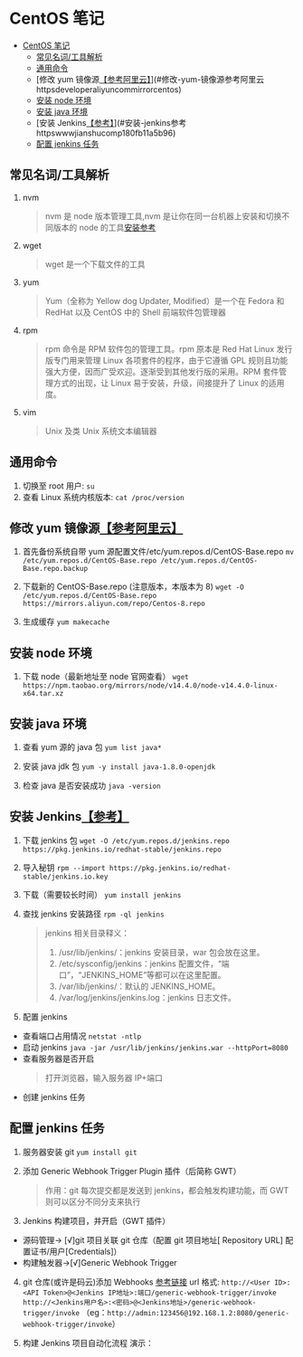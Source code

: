 # CentOS 笔记
<!-- TOC -->

- [CentOS 笔记](#centos-笔记)
  - [常见名词/工具解析](#常见名词工具解析)
  - [通用命令](#通用命令)
  - [修改 yum 镜像源[【参考阿里云】](https://developer.aliyun.com/mirror/centos)](#修改-yum-镜像源参考阿里云httpsdeveloperaliyuncommirrorcentos)
  - [安装 node 环境](#安装-node-环境)
  - [安装 java 环境](#安装-java-环境)
  - [安装 Jenkins[【参考】](https://www.jianshu.com/p/180fb11a5b96/)](#安装-jenkins参考httpswwwjianshucomp180fb11a5b96)
  - [配置 jenkins 任务](#配置-jenkins-任务)

<!-- /TOC -->
## 常见名词/工具解析

1. nvm
   > nvm 是 node 版本管理工具,nvm 是让你在同一台机器上安装和切换不同版本的 node 的工具[安装参考](https://www.jianshu.com/p/ea2b6a742e04)
2. wget
   > wget 是一个下载文件的工具
3. yum
   > Yum（全称为 Yellow dog Updater, Modified）是一个在 Fedora 和 RedHat 以及 CentOS 中的 Shell 前端软件包管理器
4. rpm
   > rpm 命令是 RPM 软件包的管理工具。rpm 原本是 Red Hat Linux 发行版专门用来管理 Linux 各项套件的程序，由于它遵循 GPL 规则且功能强大方便，因而广受欢迎。逐渐受到其他发行版的采用。RPM 套件管理方式的出现，让 Linux 易于安装，升级，间接提升了 Linux 的适用度。
5. vim
   > Unix 及类 Unix 系统文本编辑器

## 通用命令

1. 切换至 root 用户: `su`
2. 查看 Linux 系统内核版本: `cat /proc/version`

## 修改 yum 镜像源[【参考阿里云】](https://developer.aliyun.com/mirror/centos)

1. 首先备份系统自带 yum 源配置文件/etc/yum.repos.d/CentOS-Base.repo
   `mv /etc/yum.repos.d/CentOS-Base.repo /etc/yum.repos.d/CentOS-Base.repo.backup`

2. 下载新的 CentOS-Base.repo (注意版本，本版本为 8)
   `wget -O /etc/yum.repos.d/CentOS-Base.repo https://mirrors.aliyun.com/repo/Centos-8.repo`

3. 生成缓存
   `yum makecache`

## 安装 node 环境

1. 下载 node（最新地址至 node 官网查看）
   `wget https://npm.taobao.org/mirrors/node/v14.4.0/node-v14.4.0-linux-x64.tar.xz`

## 安装 java 环境

1. 查看 yum 源的 java 包
   `yum list java*`

2. 安装 java jdk 包
   `yum -y install java-1.8.0-openjdk`

3. 检查 java 是否安装成功
   `java -version`

## 安装 Jenkins[【参考】](https://www.jianshu.com/p/180fb11a5b96/)

1. 下载 jenkins 包
   `wget -O /etc/yum.repos.d/jenkins.repo https://pkg.jenkins.io/redhat-stable/jenkins.repo`

2. 导入秘钥
   `rpm --import https://pkg.jenkins.io/redhat-stable/jenkins.io.key`

3. 下载（需要较长时间）
   `yum install jenkins`

4. 查找 jenkins 安装路径
   `rpm -ql jenkins`

   > jenkins 相关目录释义：
   >
   > 1. /usr/lib/jenkins/：jenkins 安装目录，war 包会放在这里。
   > 2. /etc/sysconfig/jenkins：jenkins 配置文件，“端口”，“JENKINS_HOME”等都可以在这里配置。
   > 3. /var/lib/jenkins/：默认的 JENKINS_HOME。
   > 4. /var/log/jenkins/jenkins.log：jenkins 日志文件。

5. 配置 jenkins

- 查看端口占用情况
  `netstat -ntlp`
- 启动 jenkins
  `java -jar /usr/lib/jenkins/jenkins.war --httpPort=8080`
- 查看服务器是否开启
  > 打开浏览器，输入服务器 IP+端口
- 创建 jenkins 任务

## 配置 jenkins 任务

1. 服务器安装 git
   `yum install git`

2. 添加 Generic Webhook Trigger Plugin 插件（后简称 GWT）

   > 作用：git 每次提交都是发送到 jenkins，都会触发构建功能，而 GWT 则可以区分不同分支来执行

3. Jenkins 构建项目，并开启（GWT 插件）

- 源码管理-> [√]git 项目关联 git 仓库（配置 git 项目地址[ Repository URL] 配置证书/用户[Credentials]）
- 构建触发器->[√]Generic Webhook Trigger

4. git 仓库(或许是码云)添加 Webhooks [参考链接](https://juejin.im/post/5ad1980e6fb9a028c42ea1be)
   url 格式:
   `http://<User ID>:<API Token>@<Jenkins IP地址>:端口/generic-webhook-trigger/invoke`
   `http://<Jenkins用户名>:<密码>@<Jenkins地址>/generic-webhook-trigger/invoke`
   （eg：`http://admin:123456@192.168.1.2:8080/generic-webhook-trigger/invoke`）

5. 构建 Jenkins 项目自动化流程
   演示：
